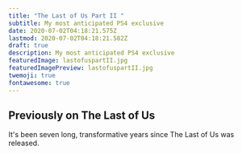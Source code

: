 ```yaml
---
title: "The Last of Us Part II "
subtitle: My most anticipated PS4 exclusive
date: 2020-07-02T04:18:21.575Z
lastmod: 2020-07-02T04:18:21.582Z
draft: true
description: My most anticipated PS4 exclusive
featuredImage: lastofuspartII.jpg
featuredImagePreview: lastofuspartII.jpg
twemoji: true
fontawesome: true
---
```

## Previously on The Last of Us

It's been seven long, transformative years since The Last of Us was released.